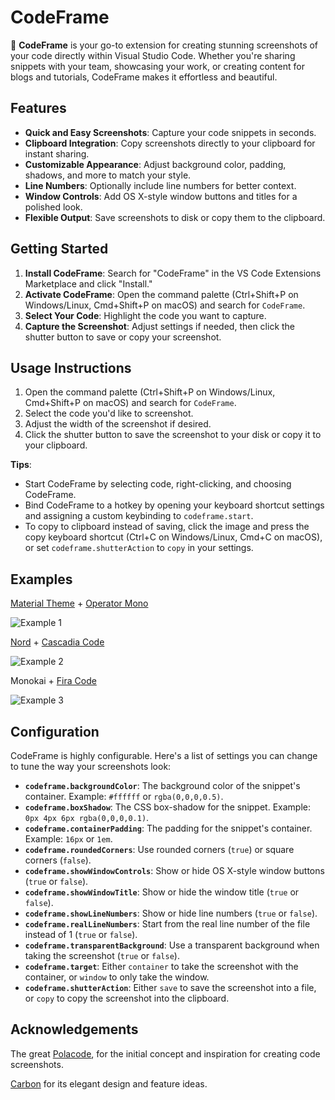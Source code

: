 # CodeFrame

📸 **CodeFrame** is your go-to extension for creating stunning screenshots of your code directly within Visual Studio Code. Whether you're sharing snippets with your team, showcasing your work, or creating content for blogs and tutorials, CodeFrame makes it effortless and beautiful.

## Features

- **Quick and Easy Screenshots**: Capture your code snippets in seconds.
- **Clipboard Integration**: Copy screenshots directly to your clipboard for instant sharing.
- **Customizable Appearance**: Adjust background color, padding, shadows, and more to match your style.
- **Line Numbers**: Optionally include line numbers for better context.
- **Window Controls**: Add OS X-style window buttons and titles for a polished look.
- **Flexible Output**: Save screenshots to disk or copy them to the clipboard.

## Getting Started

1. **Install CodeFrame**: Search for "CodeFrame" in the VS Code Extensions Marketplace and click "Install."
2. **Activate CodeFrame**: Open the command palette (Ctrl+Shift+P on Windows/Linux, Cmd+Shift+P on macOS) and search for `CodeFrame`.
3. **Select Your Code**: Highlight the code you want to capture.
4. **Capture the Screenshot**: Adjust settings if needed, then click the shutter button to save or copy your screenshot.

## Usage Instructions

1. Open the command palette (Ctrl+Shift+P on Windows/Linux, Cmd+Shift+P on macOS) and search for `CodeFrame`.
2. Select the code you'd like to screenshot.
3. Adjust the width of the screenshot if desired.
4. Click the shutter button to save the screenshot to your disk or copy it to your clipboard.

**Tips**:

- Start CodeFrame by selecting code, right-clicking, and choosing CodeFrame.
- Bind CodeFrame to a hotkey by opening your keyboard shortcut settings and assigning a custom keybinding to `codeframe.start`.
- To copy to clipboard instead of saving, click the image and press the copy keyboard shortcut (Ctrl+C on Windows/Linux, Cmd+C on macOS), or set `codeframe.shutterAction` to `copy` in your settings.

## Examples

[Material Theme](https://marketplace.visualstudio.com/items?itemName=Equinusocio.vsc-material-theme) + [Operator Mono](https://www.typography.com/fonts/operator/styles/operatormono)

![Example 1](https://raw.githubusercontent.com/SoulDev07/CodeFrame/main/examples/material_operator-mono.png)

[Nord](https://github.com/arcticicestudio/nord-visual-studio-code) + [Cascadia Code](https://github.com/microsoft/cascadia-code)

![Example 2](https://raw.githubusercontent.com/SoulDev07/CodeFrame/main/examples/nord_cascadia-code.png)

Monokai + [Fira Code](https://github.com/tonsky/FiraCode)

![Example 3](https://raw.githubusercontent.com/SoulDev07/CodeFrame/main/examples/monokai_fira-code.png)

## Configuration

CodeFrame is highly configurable. Here's a list of settings you can change to tune the way your screenshots look:

- **`codeframe.backgroundColor`**: The background color of the snippet's container. Example: `#ffffff` or `rgba(0,0,0,0.5)`.
- **`codeframe.boxShadow`**: The CSS box-shadow for the snippet. Example: `0px 4px 6px rgba(0,0,0,0.1)`.
- **`codeframe.containerPadding`**: The padding for the snippet's container. Example: `16px` or `1em`.
- **`codeframe.roundedCorners`**: Use rounded corners (`true`) or square corners (`false`).
- **`codeframe.showWindowControls`**: Show or hide OS X-style window buttons (`true` or `false`).
- **`codeframe.showWindowTitle`**: Show or hide the window title (`true` or `false`).
- **`codeframe.showLineNumbers`**: Show or hide line numbers (`true` or `false`).
- **`codeframe.realLineNumbers`**: Start from the real line number of the file instead of 1 (`true` or `false`).
- **`codeframe.transparentBackground`**: Use a transparent background when taking the screenshot (`true` or `false`).
- **`codeframe.target`**: Either `container` to take the screenshot with the container, or `window` to only take the window.
- **`codeframe.shutterAction`**: Either `save` to save the screenshot into a file, or `copy` to copy the screenshot into the clipboard.

## Acknowledgements

The great [Polacode](https://github.com/octref/polacode), for the initial concept and inspiration for creating code screenshots.

[Carbon](https://carbon.now.sh/) for its elegant design and feature ideas.


